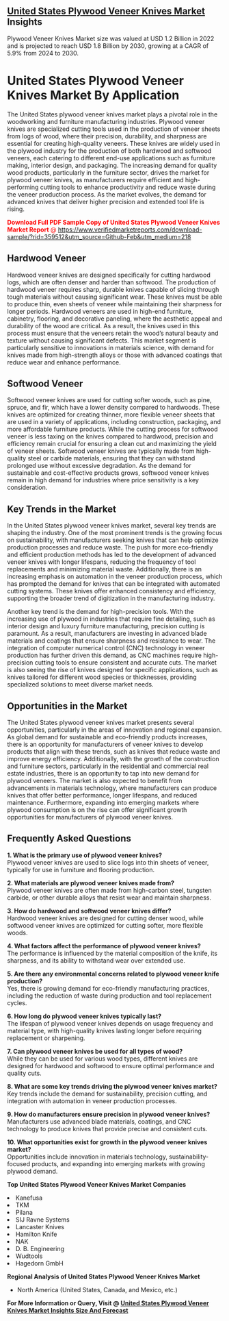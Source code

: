 <h2><a href="https://www.verifiedmarketreports.com/download-sample/?rid=359512&amp;utm_source=Github-Feb&amp;utm_medium=218" target="_blank">United States Plywood Veneer Knives Market</a> Insights</h2><p>Plywood Veneer Knives Market size was valued at USD 1.2 Billion in 2022 and is projected to reach USD 1.8 Billion by 2030, growing at a CAGR of 5.9% from 2024 to 2030.</p><p> <h1>United States Plywood Veneer Knives Market By Application</h1> <p>The United States plywood veneer knives market plays a pivotal role in the woodworking and furniture manufacturing industries. Plywood veneer knives are specialized cutting tools used in the production of veneer sheets from logs of wood, where their precision, durability, and sharpness are essential for creating high-quality veneers. These knives are widely used in the plywood industry for the production of both hardwood and softwood veneers, each catering to different end-use applications such as furniture making, interior design, and packaging. The increasing demand for quality wood products, particularly in the furniture sector, drives the market for plywood veneer knives, as manufacturers require efficient and high-performing cutting tools to enhance productivity and reduce waste during the veneer production process. As the market evolves, the demand for advanced knives that deliver higher precision and extended tool life is rising. <p><span class=""><span style="color: #ff0000;"><strong>Download Full PDF Sample Copy of United States Plywood Veneer Knives Market Report</strong> @ </span><a href="https://www.verifiedmarketreports.com/download-sample/?rid=359512&amp;utm_source=Github-Feb&amp;utm_medium=218" target="_blank">https://www.verifiedmarketreports.com/download-sample/?rid=359512&amp;utm_source=Github-Feb&amp;utm_medium=218</a></span></p> <h2>Hardwood Veneer</h2> <p>Hardwood veneer knives are designed specifically for cutting hardwood logs, which are often denser and harder than softwood. The production of hardwood veneer requires sharp, durable knives capable of slicing through tough materials without causing significant wear. These knives must be able to produce thin, even sheets of veneer while maintaining their sharpness for longer periods. Hardwood veneers are used in high-end furniture, cabinetry, flooring, and decorative paneling, where the aesthetic appeal and durability of the wood are critical. As a result, the knives used in this process must ensure that the veneers retain the wood’s natural beauty and texture without causing significant defects. This market segment is particularly sensitive to innovations in materials science, with demand for knives made from high-strength alloys or those with advanced coatings that reduce wear and enhance performance. <h2>Softwood Veneer</h2> <p>Softwood veneer knives are used for cutting softer woods, such as pine, spruce, and fir, which have a lower density compared to hardwoods. These knives are optimized for creating thinner, more flexible veneer sheets that are used in a variety of applications, including construction, packaging, and more affordable furniture products. While the cutting process for softwood veneer is less taxing on the knives compared to hardwood, precision and efficiency remain crucial for ensuring a clean cut and maximizing the yield of veneer sheets. Softwood veneer knives are typically made from high-quality steel or carbide materials, ensuring that they can withstand prolonged use without excessive degradation. As the demand for sustainable and cost-effective products grows, softwood veneer knives remain in high demand for industries where price sensitivity is a key consideration. <h2>Key Trends in the Market</h2> <p>In the United States plywood veneer knives market, several key trends are shaping the industry. One of the most prominent trends is the growing focus on sustainability, with manufacturers seeking knives that can help optimize production processes and reduce waste. The push for more eco-friendly and efficient production methods has led to the development of advanced veneer knives with longer lifespans, reducing the frequency of tool replacements and minimizing material waste. Additionally, there is an increasing emphasis on automation in the veneer production process, which has prompted the demand for knives that can be integrated with automated cutting systems. These knives offer enhanced consistency and efficiency, supporting the broader trend of digitization in the manufacturing industry. <p>Another key trend is the demand for high-precision tools. With the increasing use of plywood in industries that require fine detailing, such as interior design and luxury furniture manufacturing, precision cutting is paramount. As a result, manufacturers are investing in advanced blade materials and coatings that ensure sharpness and resistance to wear. The integration of computer numerical control (CNC) technology in veneer production has further driven this demand, as CNC machines require high-precision cutting tools to ensure consistent and accurate cuts. The market is also seeing the rise of knives designed for specific applications, such as knives tailored for different wood species or thicknesses, providing specialized solutions to meet diverse market needs. <h2>Opportunities in the Market</h2> <p>The United States plywood veneer knives market presents several opportunities, particularly in the areas of innovation and regional expansion. As global demand for sustainable and eco-friendly products increases, there is an opportunity for manufacturers of veneer knives to develop products that align with these trends, such as knives that reduce waste and improve energy efficiency. Additionally, with the growth of the construction and furniture sectors, particularly in the residential and commercial real estate industries, there is an opportunity to tap into new demand for plywood veneers. The market is also expected to benefit from advancements in materials technology, where manufacturers can produce knives that offer better performance, longer lifespans, and reduced maintenance. Furthermore, expanding into emerging markets where plywood consumption is on the rise can offer significant growth opportunities for manufacturers of plywood veneer knives. <h2>Frequently Asked Questions</h2> <p><strong>1. What is the primary use of plywood veneer knives?</strong> <br> Plywood veneer knives are used to slice logs into thin sheets of veneer, typically for use in furniture and flooring production.</p> <p><strong>2. What materials are plywood veneer knives made from?</strong> <br> Plywood veneer knives are often made from high-carbon steel, tungsten carbide, or other durable alloys that resist wear and maintain sharpness.</p> <p><strong>3. How do hardwood and softwood veneer knives differ?</strong> <br> Hardwood veneer knives are designed for cutting denser wood, while softwood veneer knives are optimized for cutting softer, more flexible woods.</p> <p><strong>4. What factors affect the performance of plywood veneer knives?</strong> <br> The performance is influenced by the material composition of the knife, its sharpness, and its ability to withstand wear over extended use.</p> <p><strong>5. Are there any environmental concerns related to plywood veneer knife production?</strong> <br> Yes, there is growing demand for eco-friendly manufacturing practices, including the reduction of waste during production and tool replacement cycles.</p> <p><strong>6. How long do plywood veneer knives typically last?</strong> <br> The lifespan of plywood veneer knives depends on usage frequency and material type, with high-quality knives lasting longer before requiring replacement or sharpening.</p> <p><strong>7. Can plywood veneer knives be used for all types of wood?</strong> <br> While they can be used for various wood types, different knives are designed for hardwood and softwood to ensure optimal performance and quality cuts.</p> <p><strong>8. What are some key trends driving the plywood veneer knives market?</strong> <br> Key trends include the demand for sustainability, precision cutting, and integration with automation in veneer production processes.</p> <p><strong>9. How do manufacturers ensure precision in plywood veneer knives?</strong> <br> Manufacturers use advanced blade materials, coatings, and CNC technology to produce knives that provide precise and consistent cuts.</p> <p><strong>10. What opportunities exist for growth in the plywood veneer knives market?</strong> <br> Opportunities include innovation in materials technology, sustainability-focused products, and expanding into emerging markets with growing plywood demand.</p> </p><p><strong>Top United States Plywood Veneer Knives Market Companies</strong></p><div data-test-id=""><p><li>Kanefusa</li><li> TKM</li><li> Pilana</li><li> SIJ Ravne Systems</li><li> Lancaster Knives</li><li> Hamilton Knife</li><li> NAK</li><li> D. B. Engineering</li><li> Wudtools</li><li> Hagedorn GmbH</li></p><div><strong>Regional Analysis of&nbsp;United States Plywood Veneer Knives Market</strong></div><ul><li dir="ltr"><p dir="ltr">North America&nbsp;(United States, Canada, and Mexico, etc.)</p></li></ul><p><strong>For More Information or Query, Visit @&nbsp;</strong><strong><a href="https://www.verifiedmarketreports.com/product/plywood-veneer-knives-market/?utm_source=Github-Feb&amp;utm_medium=218" target="_blank">United States Plywood Veneer Knives Market Insights Size And Forecast</a></strong></p></div>
